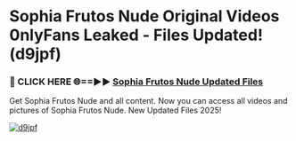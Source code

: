 # Sophia Frutos Nude Original Videos 0nlyFans Leaked - Files Updated! (d9jpf)

<h3>🔴 CLICK HERE 🌐==►► <a href="https://tinyurl.com/5h6xmrr3" rel="nofollow">Sophia Frutos Nude Updated Files</a></h3>

Get Sophia Frutos Nude and all content. Now you can access all videos and pictures of Sophia Frutos Nude. New Updated Files 2025!

[![d9jpf](https://i.imgur.com/KVD873Z.gif)](https://tinyurl.com/5h6xmrr3)
